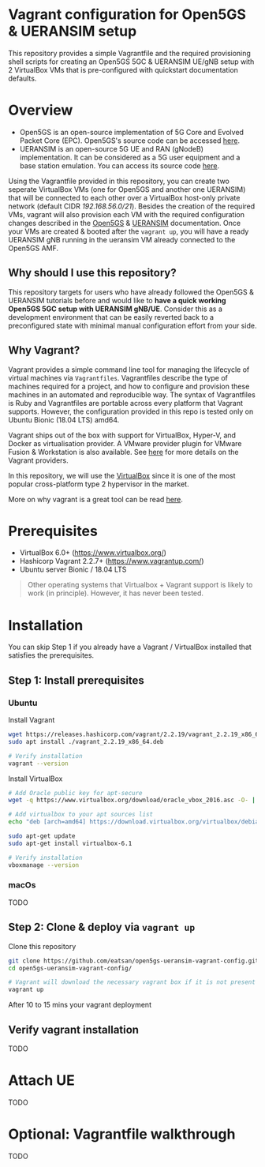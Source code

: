 # Vagrant configuration for Open5GS & UERANSIM setup
This repository provides a simple Vagrantfile and the required provisioning shell scripts for creating an Open5GS 5GC &amp; UERANSIM UE/gNB setup with 2 VirtualBox VMs that is pre-configured with quickstart documentation defaults.


# Overview
- Open5GS is an open-source implementation of 5G Core and Evolved Packet Core (EPC).  Open5GS's source code can be accessed [here](https://github.com/open5gs/open5gs).
- UERANSIM is an open-source  5G UE and RAN (gNodeB) implementation. It can be considered as a 5G user equipment and a base station emulation.  You can access its source code [here](https://github.com/aligungr/UERANSIM).

Using the Vagrantfile provided in this repository, you can create two seperate VirtualBox VMs (one for Open5GS and another one UERANSIM) that will be connected to each other over a VirtualBox host-only private network (default CIDR *192.168.56.0/21*). Besides the creation of the required VMs, vagrant will also provision each VM with the required configuration changes described in the [Open5GS](https://open5gs.org/open5gs/docs/guide/01-quickstart/) &amp; [UERANSIM](https://github.com/aligungr/UERANSIM/wiki/Configuration) documentation. Once your VMs are created & booted after the `vagrant up`, you will have a ready UERANSIM gNB running in the ueransim VM already connected to the Open5GS AMF. 

## Why should I use this repository?
This repository targets for users who have already followed the Open5GS &amp; UERANSIM tutorials before and would like to **have a quick working Open5GS 5GC setup with UERANSIM gNB/UE**. Consider this as a development environment that can be easily reverted back to a preconfigured state with minimal manual configuration effort from your side. 

## Why Vagrant?
Vagrant provides a simple command line tool for managing the lifecycle of virtual machines via `Vagrantfiles`. Vagrantfiles describe the type of machines required for a project, and how to configure and provision these machines in an automated and reproducible way. 
The syntax of Vagrantfiles is Ruby and Vagrantfiles are portable across every platform that Vagrant supports. However, the configuration provided in this repo is tested only on Ubuntu Bionic (18.04 LTS) amd64. 

Vagrant ships out of the box with support for VirtualBox, Hyper-V, and Docker as virtualisation provider. A VMware provider plugin for VMware Fusion & Workstation is also available. See [here](https://www.vagrantup.com/docs/providers) for more details on the Vagrant providers. 

In this repository, we will use the [VirtualBox](https://www.virtualbox.org/) since it is one of the most popular cross-platform type 2 hypervisor in the market. 

More on why vagrant is a great tool can be read [here](https://www.vagrantup.com/intro#why-vagrant).

# Prerequisites  
- VirtualBox 6.0+ (https://www.virtualbox.org/)
- Hashicorp Vagrant 2.2.7+ (https://www.vagrantup.com/)
- Ubuntu server Bionic / 18.04 LTS

> Other operating systems that Virtualbox + Vagrant support is likely to work (in principle). However, it has never been tested. 

# Installation
You can skip Step 1 if you already have a Vagrant / VirtualBox installed that satisfies the prerequisites. 
## Step 1: Install prerequisites

### Ubuntu

Install Vagrant
```bash
wget https://releases.hashicorp.com/vagrant/2.2.19/vagrant_2.2.19_x86_64.deb
sudo apt install ./vagrant_2.2.19_x86_64.deb

# Verify installation
vagrant --version
```
Install VirtualBox
```bash
# Add Oracle public key for apt-secure
wget -q https://www.virtualbox.org/download/oracle_vbox_2016.asc -O- | sudo apt-key add -

# Add virtualbox to your apt sources list
echo "deb [arch=amd64] https://download.virtualbox.org/virtualbox/debian $(lsb_release -cs) contrib" | sudo tee /etc/apt/sources.list.d/virtualbox.list

sudo apt-get update
sudo apt-get install virtualbox-6.1

# Verify installation
vboxmanage --version
```

### macOs
TODO


## Step 2: Clone & deploy via `vagrant up`
Clone this repository
```bash
git clone https://github.com/eatsan/open5gs-ueransim-vagrant-config.git
cd open5gs-ueransim-vagrant-config/

# Vagrant will download the necessary vagrant box if it is not present in your system
vagrant up
```

After 10 to 15 mins your vagrant deployment 

## Verify vagrant installation
TODO
# Attach UE 
TODO

# Optional: Vagrantfile walkthrough 
TODO

